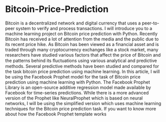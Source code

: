 # Bitcoin-Price-Prediction
Bitcoin is a decentralized network and digital currency that uses a peer-to-peer system to verify and process transactions. I will introduce you to a machine learning project on Bitcoin price prediction with Python.
Recently Bitcoin has received a lot of attention from the media and the public due to its recent price hike. As Bitcoin has been viewed as a financial asset and is traded through many cryptocurrency exchanges like a stock market, many researchers have studied various factors that affect the price of Bitcoin and the patterns behind its ﬂuctuations using various analytical and predictive methods.
Several predictive methods have been studied and compared for the task bitcoin price prediction using machine learning. In this article, I will be using the Facebook Prophet model for the task of Bitcoin price prediction using machine learning with Python.
The Facebook Prophet Library is an open-source additive regression model made available by Facebook for time-series predictions. While there is a more advanced version of the Prophet like NeuralProphet which is based on neural networks, I will be using the simplified version which uses machine learning techniques for the Bitcoin price prediction task. If you want to know more about how the Facebook Prophet template works
